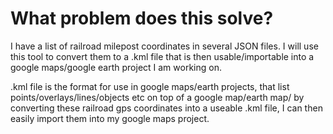 # What problem does this solve?

I have a list of railroad milepost coordinates in several JSON files. I will use this tool to convert them to a .kml file that is then usable/importable into a google maps/google earth project I am working on. 

.kml file is the format for use in google maps/earth projects, that list points/overlays/lines/objects etc on top of a google map/earth map/ by converting these railroad gps coordinates into a useable .kml file, I can then easily import them into my google maps project.